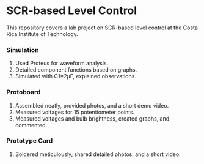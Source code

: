 # SCR-based Level Control
This repository covers a lab project on SCR-based level control at the Costa Rica Institute of Technology.

### Simulation
1. Used Proteus for waveform analysis.
2. Detailed component functions based on graphs.
3. Simulated with C1=2µF, explained observations.

### Protoboard
1. Assembled neatly, provided photos, and a short demo video.
2. Measured voltages for 15 potentiometer points.
3. Measured voltages and bulb brightness, created graphs, and commented.

### Prototype Card
1. Soldered meticulously, shared detailed photos, and a short video.
